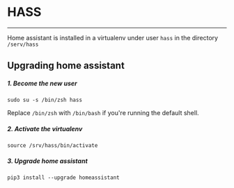 # HASS
---

Home assistant is installed in a virtualenv under user ```hass``` in the directory ```/serv/hass```

## Upgrading home assistant
##### 1. Become the new user
```
sudo su -s /bin/zsh hass
```

Replace `/bin/zsh` with `/bin/bash` if you're running the default shell.
##### 2. Activate the virtualenv
```
source /srv/hass/bin/activate
```
##### 3. Upgrade home assistant
```
pip3 install --upgrade homeassistant
```
